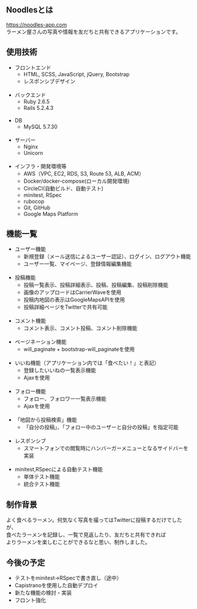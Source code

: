 ## Noodlesとは
https://noodles-app.com<br>
ラーメン屋さんの写真や情報を友だちと共有できるアプリケーションです。
## 使用技術
- フロントエンド
  - HTML, SCSS, JavaScript, jQuery, Bootstrap
  - レスポンシブデザイン<br><br>
- バックエンド
  - Ruby 2.6.5
  - Rails 5.2.4.3<br><br>
- DB
  - MySQL 5.7.30<br><br>
- サーバー
  - Nginx
  - Unicorn<br><br>
- インフラ・開発環境等
  - AWS（VPC, EC2, RDS, S3, Route 53, ALB, ACM）
  - Docker/docker-compose(ローカル開発環境)
  - CircleCI(自動ビルド、自動テスト)
  - minitest, RSpec
  - rubocop
  - Git, GitHub
  - Google Maps Platform
## 機能一覧
- ユーザー機能
  - 新規登録（メール送信によるユーザー認証）、ログイン、ログアウト機能
  - ユーザー一覧、マイページ、登録情報編集機能<br><br>
- 投稿機能
  - 投稿一覧表示、投稿詳細表示、投稿、投稿編集、投稿削除機能
  - 画像のアップロードはCarrierWaveを使用
  - 投稿内地図の表示はGoogleMapsAPIを使用
  - 投稿詳細ページをTwitterで共有可能<br><br>
- コメント機能
  - コメント表示、コメント投稿、コメント削除機能<br><br>
- ページネーション機能
  - will_paginate + bootstrap-will_paginateを使用<br><br>
- いいね機能（アプリケーション内では「食べたい！」と表記）
  - 登録したいいねの一覧表示機能
  - Ajaxを使用<br><br>
- フォロー機能
  - フォロー、フォロワー一覧表示機能
  - Ajaxを使用<br><br>
- 「地図から投稿検索」機能
  - 「自分の投稿」、「フォロー中のユーザーと自分の投稿」を指定可能<br><br>
- レスポンシブ
  - スマートフォンでの閲覧時にハンバーガーメニューとなるサイドバーを実装<br><br>
- minitest,RSpecによる自動テスト機能
  - 単体テスト機能
  - 統合テスト機能
## 制作背景
よく食べるラーメン。何気なく写真を撮ってはTwitterに投稿するだけでしたが、<br>
食べたラーメンを記録し、一覧で見返したり、友だちと共有できれば<br>よりラーメンを楽しむことができるなと思い、制作しました。
## 今後の予定
- テストをminitest→RSpecで書き直し（途中）
- Capistranoを使用した自動デプロイ
- 新たな機能の検討・実装
- フロント強化
